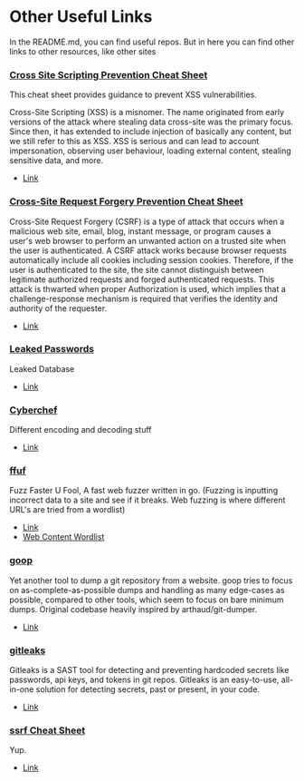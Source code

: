 # Other Useful Links

In the README.md, you can find useful repos. But in here you can find other links to other resources, like other sites

### [Cross Site Scripting Prevention Cheat Sheet](https://cheatsheetseries.owasp.org/cheatsheets/Cross_Site_Scripting_Prevention_Cheat_Sheet.html)
This cheat sheet provides guidance to prevent XSS vulnerabilities.

Cross-Site Scripting (XSS) is a misnomer. The name originated from early versions of the attack where stealing data cross-site was the primary focus. Since then, it has extended to include injection of basically any content, but we still refer to this as XSS. XSS is serious and can lead to account impersonation, observing user behaviour, loading external content, stealing sensitive data, and more.
- [Link](https://cheatsheetseries.owasp.org/cheatsheets/Cross_Site_Scripting_Prevention_Cheat_Sheet.html)


### [Cross-Site Request Forgery Prevention Cheat Sheet](https://cheatsheetseries.owasp.org/cheatsheets/Cross-Site_Request_Forgery_Prevention_Cheat_Sheet.html)
Cross-Site Request Forgery (CSRF) is a type of attack that occurs when a malicious web site, email, blog, instant message, or program causes a user's web browser to perform an unwanted action on a trusted site when the user is authenticated. A CSRF attack works because browser requests automatically include all cookies including session cookies. Therefore, if the user is authenticated to the site, the site cannot distinguish between legitimate authorized requests and forged authenticated requests. This attack is thwarted when proper Authorization is used, which implies that a challenge-response mechanism is required that verifies the identity and authority of the requester.
- [Link](https://cheatsheetseries.owasp.org/cheatsheets/Cross-Site_Request_Forgery_Prevention_Cheat_Sheet.html)


### [Leaked Passwords](https://github.com/danielmiessler/SecLists/tree/master/Passwords/Leaked-Databases)
Leaked Database
- [Link](https://github.com/danielmiessler/SecLists/tree/master/Passwords/Leaked-Databases)


### [Cyberchef](https://gchq.github.io/CyberChef/)
Different encoding and decoding stuff
- [Link](https://gchq.github.io/CyberChef/)

### [ffuf](https://github.com/ffuf/ffuf)
Fuzz Faster U Fool, A fast web fuzzer written in go. (Fuzzing is inputting incorrect data to a site and see if it breaks. Web fuzzing is where different URL's are tried from a wordlist)
- [Link](https://github.com/ffuf/ffuf)
- [Web Content Wordlist](https://github.com/danielmiessler/SecLists/blob/master/Discovery/Web-Content/quickhits.txt)


### [goop](https://github.com/deletescape/goop)
Yet another tool to dump a git repository from a website. goop tries to focus on as-complete-as-possible dumps and handling as many edge-cases as possible, compared to other tools, which seem to focus on bare minimum dumps. Original codebase heavily inspired by arthaud/git-dumper.
- [Link](https://github.com/deletescape/goop)


### [gitleaks](https://github.com/zricethezav/gitleaks)
Gitleaks is a SAST tool for detecting and preventing hardcoded secrets like passwords, api keys, and tokens in git repos. Gitleaks is an easy-to-use, all-in-one solution for detecting secrets, past or present, in your code.
- [Link](https://github.com/zricethezav/gitleaks)


### [ssrf Cheat Sheet](https://highon.coffee/blog/ssrf-cheat-sheet/)
Yup.
- [Link](https://highon.coffee/blog/ssrf-cheat-sheet/)